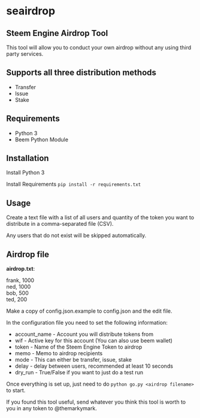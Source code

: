 # seairdrop
Steem Engine Airdrop Tool
---

This tool will allow you to conduct your own airdrop without any using third party services.

## Supports all three distribution methods

* Transfer
* Issue
* Stake

## Requirements

* Python 3
* Beem Python Module

## Installation

Install Python 3

Install Requirements
`pip install -r requirements.txt`

## Usage

Create a text file with a list of all users and quantity of the token you want to distribute in a comma-separated file (CSV).

Any users that do not exist will be skipped automatically.

## Airdrop file

**airdrop.txt**:  

frank, 1000  
ned, 1000  
bob, 500  
ted, 200

Make a copy of config.json.example to config.json and the edit file.

In the configuration file you need to set the following information:

* account_name - Account you will distribute tokens from
* wif - Active key for this account (You can also use beem wallet)
* token - Name of the Steem Engine Token to airdrop
* memo - Memo to airdrop recipients
* mode - This can either be transfer, issue, stake
* delay - delay between users, recommended at least 10 seconds
* dry_run - True/False if you want to just do a test run

Once everything is set up, just need to do `python go.py <airdrop filename>` to start.

If you found this tool useful, send whatever you think this tool is worth to you in any token to @themarkymark.  
